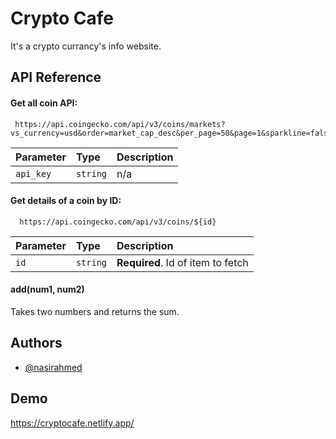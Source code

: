
# Crypto Cafe

It's a crypto currancy's info website.

## API Reference

#### Get all coin API: 
```http
 https://api.coingecko.com/api/v3/coins/markets?vs_currency=usd&order=market_cap_desc&per_page=50&page=1&sparkline=false

```

| Parameter | Type     | Description                |
| :-------- | :------- | :------------------------- |
| `api_key` | `string` | n/a |

#### Get details of a coin by ID:

```http 
  https://api.coingecko.com/api/v3/coins/${id}

```

| Parameter | Type     | Description                       |
| :-------- | :------- | :-------------------------------- |
| `id`      | `string` | **Required**. Id of item to fetch |

#### add(num1, num2)

Takes two numbers and returns the sum.


## Authors

- [@nasirahmed](https://github.com/ahmed-nasir)


## Demo

https://cryptocafe.netlify.app/

